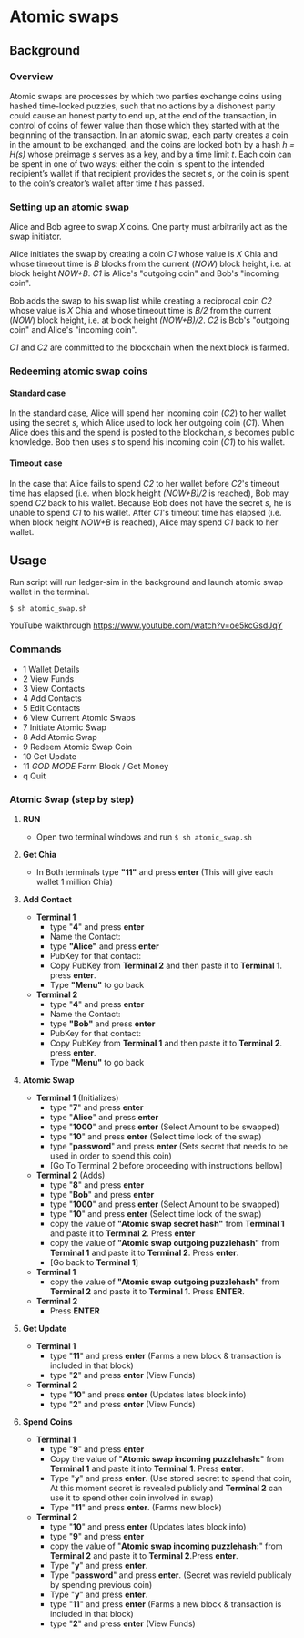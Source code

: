 # Atomic swaps

## Background

### Overview

Atomic swaps are processes by which two parties exchange coins using hashed time-locked puzzles, such that no actions by a dishonest party could cause an honest party to end up, at the end of the transaction, in control of coins of fewer value than those which they started with at the beginning of the transaction. In an atomic swap, each party creates a coin in the amount to be exchanged, and the coins are locked both by a hash _h = H(s)_ whose preimage _s_ serves as a key, and by a time limit _t_. Each coin can be spent in one of two ways: either the coin is spent to the intended recipient’s wallet if that recipient provides the secret _s_, or the coin is spent to the coin’s creator’s wallet after time _t_ has passed.

### Setting up an atomic swap

Alice and Bob agree to swap _X_ coins. One party must arbitrarily act as the swap initiator.

Alice initiates the swap by creating a coin _C1_ whose value is _X_ Chia and whose timeout time is _B_ blocks from the current (_NOW_) block height, i.e. at block height _NOW+B_. _C1_ is Alice's "outgoing coin" and Bob's "incoming coin".

Bob adds the swap to his swap list while creating a reciprocal coin _C2_ whose value is _X_ Chia and whose timeout time is _B/2_ from the current (_NOW_) block height, i.e. at block height _(NOW+B)/2_. _C2_ is Bob's "outgoing coin" and Alice's "incoming coin".

_C1_ and _C2_ are committed to the blockchain when the next block is farmed.

### Redeeming atomic swap coins

#### Standard case

In the standard case, Alice will spend her incoming coin (_C2_) to her wallet using the secret _s_, which Alice used to lock her outgoing coin (_C1_). When Alice does this and the spend is posted to the blockchain, _s_ becomes public knowledge. Bob then uses _s_ to spend his incoming coin (_C1_) to his wallet.

#### Timeout case

In the case that Alice fails to spend _C2_ to her wallet before _C2_'s timeout time has elapsed (i.e. when block height _(NOW+B)/2_ is reached), Bob may spend _C2_ back to his wallet. Because Bob does not have the secret _s_, he is unable to spend _C1_ to his wallet. After _C1_'s timeout time has elapsed (i.e. when block height _NOW+B_ is reached), Alice may spend _C1_ back to her wallet.




## Usage

Run script will run ledger-sim in the background and launch atomic swap wallet in the terminal.


``` $ sh atomic_swap.sh ```

YouTube walkthrough
https://www.youtube.com/watch?v=oe5kcGsdJqY

### Commands
  - 1 Wallet Details
  - 2 View Funds
  - 3 View Contacts
  - 4 Add Contacts
  - 5 Edit Contacts
  - 6 View Current Atomic Swaps
  - 7 Initiate Atomic Swap
  - 8 Add Atomic Swap
  - 9 Redeem Atomic Swap Coin
  - 10 Get Update
  - 11 *GOD MODE* Farm Block / Get Money
  - q Quit

### Atomic Swap (step by step)
  1. **RUN**
     - Open two terminal windows and run  ``` $ sh atomic_swap.sh ```

  2. **Get Chia**
     - In Both terminals type **"11"** and press **enter** (This will give each wallet 1 million Chia)
  3. **Add Contact**
     - **Terminal 1**
       - type "**4**" and press **enter**
       - Name the Contact:
       - type **"Alice"** and press **enter**
       - PubKey for that contact:
       - Copy PubKey from **Terminal 2** and then paste it to **Terminal 1**. press **enter**.
       - Type **"Menu"** to go back
     - **Terminal 2**
       - type "**4**" and press **enter**
       - Name the Contact:
       - type **"Bob"** and press **enter**
       - PubKey for that contact:
       - Copy PubKey from **Terminal 1** and then paste it to **Terminal 2**. press **enter**.
       - Type **"Menu"** to go back
  4. **Atomic Swap**
     - **Terminal 1** (Initializes)
       - type "**7**" and press **enter**
       - type "**Alice**" and press **enter**
       - type "**1000**" and press **enter** (Select Amount to be swapped)
       - type "**10**" and press **enter** (Select time lock of the swap)
       - type "**password**" and press **enter** (Sets secret that needs to be used in order to spend this coin)
       - [Go To Terminal 2 before proceeding with instructions bellow]
     - **Terminal 2** (Adds)
       - type "**8**" and press **enter**
       - type "**Bob**" and press **enter**
       - type "**1000**" and press **enter** (Select Amount to be swapped)
       - type "**10**" and press **enter** (Select time lock of the swap)
       - copy the value of **"Atomic swap secret hash"** from **Terminal 1** and paste it to **Terminal 2**. Press **enter**
       - copy the value of **"Atomic swap outgoing puzzlehash"** from **Terminal 1** and paste it to **Terminal 2**. Press **enter**.
       - [Go back to **Terminal 1**]
     - **Terminal 1**
       - copy the value of **"Atomic swap outgoing puzzlehash"** from **Terminal 2** and paste it to **Terminal 1**. Press **ENTER**.
     - **Terminal 2**
       - Press **ENTER**
  5. **Get Update**
     - **Terminal 1**
       - type "**11**" and press **enter** (Farms a new block & transaction is included in that block)
       - type "**2**" and press **enter** (View Funds)
     - **Terminal 2**
       - type "**10**" and press **enter** (Updates lates block info)
       - type "**2**" and press **enter** (View Funds)
  6. **Spend Coins**
     - **Terminal 1**
       - type "**9**" and press **enter**
       - Copy the value of "**Atomic swap incoming puzzlehash:**" from **Terminal 1** and paste it into **Terminal 1**. Press **enter**.
       - Type "**y**" and press **enter**. (Use stored secret to spend that coin, At this moment secret is revealed publicly and **Terminal 2** can use it to spend other coin involved in swap)
       - Type "**11**" and press **enter**. (Farms new block)
     - **Terminal 2**
       - type "**10**" and press **enter** (Updates lates block info)
       - type "**9**" and press **enter**
       - copy the value of "**Atomic swap incoming puzzlehash:**" from **Terminal 2** and paste it to **Terminal 2**.Press **enter**.
       - Type "**y**" and press **enter**.
       - Type "**password**" and press **enter**. (Secret was revield publicaly by spending previous coin)
       - Type "**y**" and press **enter**.
       - type "**11**" and press **enter** (Farms a new block & transaction is included in that block)
       - type "**2**" and press **enter** (View Funds)

